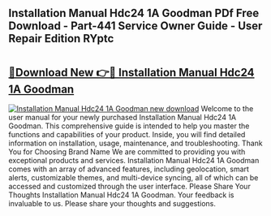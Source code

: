 ## Installation Manual Hdc24 1A Goodman PDf Free Download - Part-441 Service Owner Guide - User Repair Edition RYptc

# <h2><a href="http://bc82268.oget.top/?id=Installation+Manual+Hdc24+1A+Goodman">🔗Download New 👉🔴 Installation Manual Hdc24 1A Goodman</a></h2>

[![Installation Manual Hdc24 1A Goodman new download](https://i.imgur.com/5g1atiW.png)](http://bc82268.oget.top/?id=Installation+Manual+Hdc24+1A+Goodman)
Welcome to the user manual for your newly purchased Installation Manual Hdc24 1A Goodman. This comprehensive guide is intended to help you master the functions and capabilities of your product. Inside, you will find detailed information on installation, usage, maintenance, and troubleshooting. Thank You for Choosing Brand Name We are committed to providing you with exceptional products and services. Installation Manual Hdc24 1A Goodman comes with an array of advanced features, including geolocation, smart alerts, customizable themes, and multi-device syncing, all of which can be accessed and customized through the user interface. Please Share Your Thoughts Installation Manual Hdc24 1A Goodman. Your feedback is invaluable to us. Please share your thoughts and suggestions.
